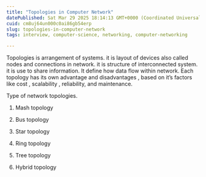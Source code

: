 ```yaml
---
title: "Topologies in Computer Network"
datePublished: Sat Mar 29 2025 18:14:13 GMT+0000 (Coordinated Universal Time)
cuid: cm8uj64un000c0ai86gb54erp
slug: topologies-in-computer-network
tags: interview, computer-science, networking, computer-networking

---
```


Topologies is arrangement of systems. it is layout of devices also called nodes and connections in network. it is structure of interconnected system. it is use to share information. It define how data flow within network. Each topology has its own advantage and disadvantages , based on it’s factors like cost , scalability , reliability, and maintenance.

Type of network topologies.

1. Mash topology
    
2. Bus topology
    
3. Star topology
    
4. Ring topology
    
5. Tree topology
    
6. Hybrid topology